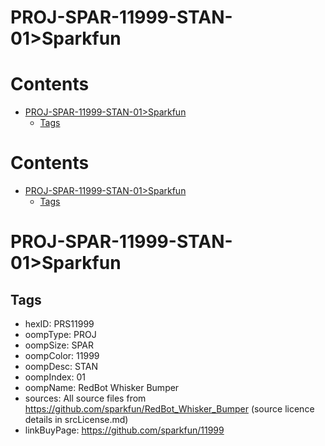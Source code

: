 
PROJ-SPAR-11999-STAN-01>Sparkfun
================================

Contents
========

* [PROJ-SPAR-11999-STAN-01>Sparkfun](#proj-spar-11999-stan-01sparkfun)
	* [Tags](#tags)

Contents
========

* [PROJ-SPAR-11999-STAN-01>Sparkfun](#proj-spar-11999-stan-01sparkfun)
	* [Tags](#tags)

# PROJ-SPAR-11999-STAN-01>Sparkfun

## Tags

- hexID: PRS11999
- oompType: PROJ
- oompSize: SPAR
- oompColor: 11999
- oompDesc: STAN
- oompIndex: 01
- oompName: RedBot Whisker Bumper
- sources: All source files from https://github.com/sparkfun/RedBot_Whisker_Bumper (source licence details in srcLicense.md)
- linkBuyPage: https://github.com/sparkfun/11999
